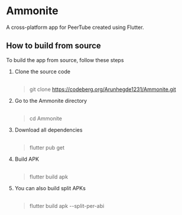 # Ammonite

<p>A cross-platform app for PeerTube created using Flutter.</p>

## How to build from source

<p>To build the app from source, follow these steps</p>
<ol> 
<li>Clone the source code <br> <br>

> git clone https://codeberg.org/Arunhegde1231/Ammonite.git

</li>
<li>Go to the Ammonite directory <br> <br>

> cd Ammonite</li>
<li>Download all dependencies <br><br>

 > flutter pub get</li>
<li>Build APK <br><br>

 > flutter build apk</li>
<li>You can also build split APKs <br><br>

 > flutter build apk --split-per-abi</li>
</ol>
